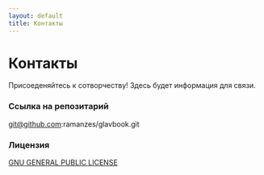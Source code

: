 ```yaml
---
layout: default
title: Контакты
---
```


# Контакты

Присоеденяйтесь к сотворчеству! Здесь будет информация для связи.

### Ссылка на репозитарий
<a href="https://github.com/ramanzes/glavbook.git" target="_blank">git@github.com:ramanzes/glavbook.git</a>

### Лицензия
<a href="https://github.com/ramanzes/glavbook/blob/main/LICENSE" target="_blank">GNU GENERAL PUBLIC LICENSE</a>
